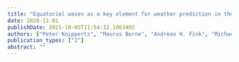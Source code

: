 ```yaml
---
title: "Equatorial waves as a key element for weather prediction in the tropics"
date: 2020-11-01
publishDate: 2021-10-05T11:54:32.106349Z
authors: ["Peter Knippertz", "Maurus Borne", "Andreas H. Fink", "Michael Maier-Gerber", "Martin Weissmann"]
publication_types: ["2"]
abstract: ""
---
```

